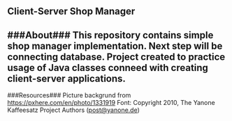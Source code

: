 Client-Server Shop Manager
---
###About###
This repository contains simple shop manager implementation.
Next step will be connecting database.
Project created to practice usage of Java classes conneed with creating client-server applications.
---
###Resources###
Picture backgrund from https://pxhere.com/en/photo/1331919
Font: Copyright 2010, The Yanone Kaffeesatz Project Authors (post@yanone.de)
